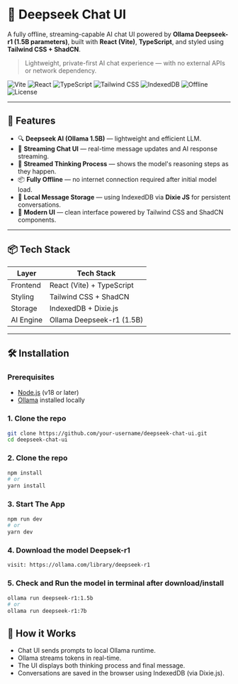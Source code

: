 # 🧠 Deepseek Chat UI

A fully offline, streaming-capable AI chat UI powered by **Ollama Deepseek-r1 (1.5B parameters)**, built with **React (Vite)**, **TypeScript**, and styled using **Tailwind CSS + ShadCN**.

> Lightweight, private-first AI chat experience — with no external APIs or network dependency.

![Vite](https://img.shields.io/badge/Vite-%23333?style=for-the-badge&logo=vite&logoColor=white)
![React](https://img.shields.io/badge/React-%2320232a?style=for-the-badge&logo=react&logoColor=61DAFB)
![TypeScript](https://img.shields.io/badge/TypeScript-%23007ACC?style=for-the-badge&logo=typescript&logoColor=white)
![Tailwind CSS](https://img.shields.io/badge/Tailwind-%2306B6D4?style=for-the-badge&logo=tailwindcss&logoColor=white)
![IndexedDB](https://img.shields.io/badge/Storage-IndexedDB-orange?style=for-the-badge)
![Offline](https://img.shields.io/badge/Offline-Full-green?style=for-the-badge)
![License](https://img.shields.io/github/license/your-username/your-repo?style=for-the-badge)

---

## 🚀 Features

- 🔍 **Deepseek AI (Ollama 1.5B)** — lightweight and efficient LLM.
- 💬 **Streaming Chat UI** — real-time message updates and AI response streaming.
- 💭 **Streamed Thinking Process** — shows the model's reasoning steps as they happen.
- 📦 **Fully Offline** — no internet connection required after initial model load.
- 🧠 **Local Message Storage** — using IndexedDB via **Dixie JS** for persistent conversations.
- 🎨 **Modern UI** — clean interface powered by Tailwind CSS and ShadCN components.

---

## 📦 Tech Stack

| Layer     | Tech Stack                |
| --------- | ------------------------- |
| Frontend  | React (Vite) + TypeScript |
| Styling   | Tailwind CSS + ShadCN     |
| Storage   | IndexedDB + Dixie.js      |
| AI Engine | Ollama Deepseek-r1 (1.5B) |

---

## 🛠️ Installation

### Prerequisites

- [Node.js](https://nodejs.org/) (v18 or later)
- [Ollama](https://ollama.com/) installed locally

### 1. Clone the repo

```bash
git clone https://github.com/your-username/deepseek-chat-ui.git
cd deepseek-chat-ui
```

### 2. Clone the repo

```bash
npm install
# or
yarn install
```

### 3. Start The App

```bash
npm run dev
# or
yarn dev
```

### 4. Download the model Deepsek-r1

```bash
visit: https://ollama.com/library/deepseek-r1
```

### 5. Check and Run the model in terminal after download/install

```bash
ollama run deepseek-r1:1.5b
# or
ollama run deepseek-r1:7b
```

## 🧠 How it Works

- Chat UI sends prompts to local Ollama runtime.
- Ollama streams tokens in real-time.
- The UI displays both thinking process and final message.
- Conversations are saved in the browser using IndexedDB (via Dixie.js).
